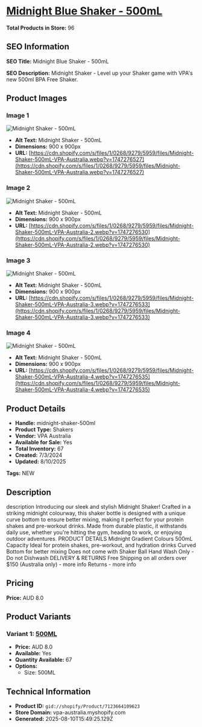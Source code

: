 # [Midnight Blue Shaker - 500mL](https://vpa-australia.myshopify.com/products/midnight-shaker-500ml)

**Total Products in Store:** 96

## SEO Information

**SEO Title:** Midnight Blue Shaker - 500mL

**SEO Description:** Midnight Shaker - Level up your Shaker game with VPA\'s new 500ml BPA Free Shaker.

## Product Images

### Image 1
![Midnight Shaker - 500mL](https://cdn.shopify.com/s/files/1/0268/9279/5959/files/Midnight-Shaker-500mL-VPA-Australia.webp?v=1747276527)

- **Alt Text:** Midnight Shaker - 500mL
- **Dimensions:** 900 x 900px
- **URL:** [https://cdn.shopify.com/s/files/1/0268/9279/5959/files/Midnight-Shaker-500mL-VPA-Australia.webp?v=1747276527](https://cdn.shopify.com/s/files/1/0268/9279/5959/files/Midnight-Shaker-500mL-VPA-Australia.webp?v=1747276527)

### Image 2
![Midnight Shaker - 500mL](https://cdn.shopify.com/s/files/1/0268/9279/5959/files/Midnight-Shaker-500mL-VPA-Australia-2.webp?v=1747276530)

- **Alt Text:** Midnight Shaker - 500mL
- **Dimensions:** 900 x 900px
- **URL:** [https://cdn.shopify.com/s/files/1/0268/9279/5959/files/Midnight-Shaker-500mL-VPA-Australia-2.webp?v=1747276530](https://cdn.shopify.com/s/files/1/0268/9279/5959/files/Midnight-Shaker-500mL-VPA-Australia-2.webp?v=1747276530)

### Image 3
![Midnight Shaker - 500mL](https://cdn.shopify.com/s/files/1/0268/9279/5959/files/Midnight-Shaker-500mL-VPA-Australia-3.webp?v=1747276533)

- **Alt Text:** Midnight Shaker - 500mL
- **Dimensions:** 900 x 900px
- **URL:** [https://cdn.shopify.com/s/files/1/0268/9279/5959/files/Midnight-Shaker-500mL-VPA-Australia-3.webp?v=1747276533](https://cdn.shopify.com/s/files/1/0268/9279/5959/files/Midnight-Shaker-500mL-VPA-Australia-3.webp?v=1747276533)

### Image 4
![Midnight Shaker - 500mL](https://cdn.shopify.com/s/files/1/0268/9279/5959/files/Midnight-Shaker-500mL-VPA-Australia-4.webp?v=1747276535)

- **Alt Text:** Midnight Shaker - 500mL
- **Dimensions:** 900 x 900px
- **URL:** [https://cdn.shopify.com/s/files/1/0268/9279/5959/files/Midnight-Shaker-500mL-VPA-Australia-4.webp?v=1747276535](https://cdn.shopify.com/s/files/1/0268/9279/5959/files/Midnight-Shaker-500mL-VPA-Australia-4.webp?v=1747276535)

## Product Details

- **Handle:** midnight-shaker-500ml
- **Product Type:** Shakers
- **Vendor:** VPA Australia
- **Available for Sale:** Yes
- **Total Inventory:** 67
- **Created:** 7/3/2024
- **Updated:** 8/10/2025

**Tags:** NEW

## Description

description Introducing our sleek and stylish Midnight Shaker! Crafted in a striking midnight colourway, this shaker bottle is designed with a unique curve bottom to ensure better mixing, making it perfect for your protein shakes and pre-workout drinks. Made from durable plastic, it withstands daily use, whether you're hitting the gym, heading to work, or enjoying outdoor adventures. PRODUCT DETAILS Midnight Gradient Colours 500mL Capacity Ideal for protein shakes, pre-workout, and hydration drinks Curved Bottom for better mixing Does not come with Shaker Ball Hand Wash Only - Do not Dishwash DELIVERY & RETURNS Free Shipping on all orders over $150 (Australia only) - more info Returns - more info

## Pricing

**Price:** AUD 8.0

## Product Variants

### Variant 1: [500ML](https://vpa-australia.myshopify.com/products/midnight-shaker-500ml)

- **Price:** AUD 8.0
- **Available:** Yes
- **Quantity Available:** 67
- **Options:**
  - Size: 500ML

## Technical Information

- **Product ID:** `gid://shopify/Product/7123664109623`
- **Store Domain:** vpa-australia.myshopify.com
- **Generated:** 2025-08-10T15:49:25.129Z

